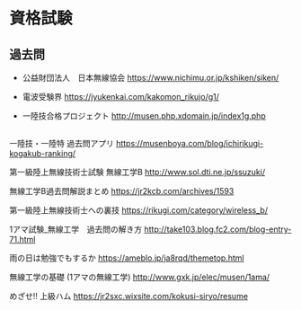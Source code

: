 # 資格試験


## 過去問
- 公益財団法人　日本無線協会
https://www.nichimu.or.jp/kshiken/siken/

- 電波受験界
https://jyukenkai.com/kakomon_rikujo/g1/

- 一陸技合格プロジェクト
http://musen.php.xdomain.jp/index1g.php

## 
一陸技・一陸特 過去問アプリ
https://musenboya.com/blog/ichirikugi-kogakub-ranking/

第一級陸上無線技術士試験 無線工学B 
http://www.sol.dti.ne.jp/ssuzuki/

無線工学B過去問解説まとめ
https://jr2kcb.com/archives/1593

第一級陸上無線技術士への裏技
https://rikugi.com/category/wireless_b/

1アマ試験_無線工学　過去問の解き方
http://take103.blog.fc2.com/blog-entry-71.html

雨の日は勉強でもするか
https://ameblo.jp/ja8rqd/themetop.html

無線工学の基礎 (1アマの無線工学)
http://www.gxk.jp/elec/musen/1ama/

めざせ!! 上級ハム
https://jr2sxc.wixsite.com/kokusi-siryo/resume


